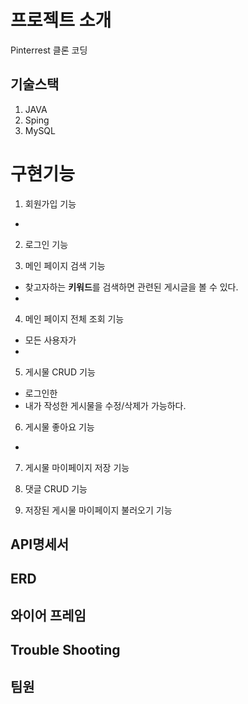 # 프로젝트 소개
Pinterrest 클론 코딩


## 기술스택
1. JAVA
2. Sping
3. MySQL


# 구현기능
1. 회원가입 기능
  * 

2. 로그인 기능
  
3. 메인 페이지 검색 기능
  * 찾고자하는 **키워드**를 검색하면 관련된 게시글을 볼 수 있다.
  *
4. 메인 페이지 전체 조회 기능
  * 모든 사용자가
  * 

5. 게시물 CRUD 기능
  * 로그인한 
  * 내가 작성한 게시물을 수정/삭제가 가능하다.
6. 게시물 좋아요 기능
  *
7. 게시물 마이페이지 저장 기능

8. 댓글 CRUD 기능

9. 저장된 게시물 마이페이지 불러오기 기능



## API명세서




## ERD



## 와이어 프레임




## Trouble Shooting



## 팀원



